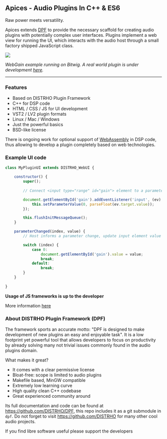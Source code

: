 Apices - Audio Plugins In C++ & ES6
-----------------------------------

Raw power meets versatility.

Apices extends [DPF](http://github.com/DISTRHO/DPF) to provide the necessary
scaffold for creating audio plugins with potentially complex user interfaces.
Plugins implement a web view for running the UI, which interacts with the audio
host through a small factory shipped JavaScript class.

![](https://user-images.githubusercontent.com/930494/124803158-0db54900-df59-11eb-8c69-4bb3369d54f2.png)

*WebGain example running on Bitwig. A real world plugin is under development [here](https://github.com/lucianoiam/castello-rev).*

****

### Features

* Based on DISTRHO Plugin Framework
* C++ for DSP code
* HTML / CSS / JS for UI development
* VST2 / LV2 plugin formats
* Linux / Mac / Windows
* Just the powerful basics
* BSD-like license

There is ongoing work for optional support of
[WebAssembly](https://webassembly.org) in DSP code, thus allowing to develop a
plugin completely based on web technologies.

### Example UI code

```JavaScript
class MyPluginUI extends DISTRHO_WebUI {

    constructor() {
    	super();
    
        // Connect <input type="range" id="gain"> element to a parameter

        document.getElementById('gain').addEventListener('input', (ev) => {
            this.setParameterValue(0, parseFloat(ev.target.value));
        });

        this.flushInitMessageQueue();
    }

    parameterChanged(index, value) {
        // Host informs a parameter change, update input element value

        switch (index) {
            case 0:
                document.getElementById('gain').value = value;
                break;
            default:
                break;
        }
    }
    
}
```

**Usage of JS frameworks is up to the developer**

More information [here](https://github.com/lucianoiam/apices/blob/master/doc/internals.md)

### About DISTRHO Plugin Framework (DPF)

The framework sports an accurate motto: "DPF is designed to make development of
new plugins an easy and enjoyable task". It is a low footprint yet powerful tool
that allows developers to focus on productivity by already solving many not
trivial issues commonly found in the audio plugins domain.

What makes it great?

- It comes with a clear permissive license
- Bloat-free: scope is limited to audio plugins
- Makefile based, MinGW compatible
- Extremely low learning curve
- High quality clean C++ codebase
- Great experienced community around

Its full documentation and code can be found at https://github.com/DISTRHO/DPF,
this repo includes it as a git submodule in `dpf`.  Do not forget to visit
https://github.com/DISTRHO for many other cool audio projects.

If you find libre software useful please support the developers
